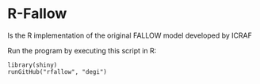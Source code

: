 # R-Fallow

Is the R implementation of the original FALLOW model developed by ICRAF

Run the program by executing this script in R:

    library(shiny)
    runGitHub("rfallow", "degi")
